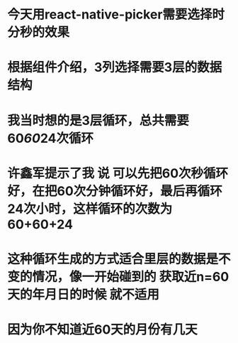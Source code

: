 # 今天用react-native-picker需要选择时分秒的效果
# 根据组件介绍，3列选择需要3层的数据结构
# 我当时想的是3层循环，总共需要60*60*24次循环
# 许鑫军提示了我 说 可以先把60次秒循环好，在把60次分钟循环好，最后再循环24次小时，这样循环的次数为60+60+24
# 这种循环生成的方式适合里层的数据是不变的情况，像一开始碰到的 获取近n=60天的年月日的时候 就不适用
# 因为你不知道近60天的月份有几天